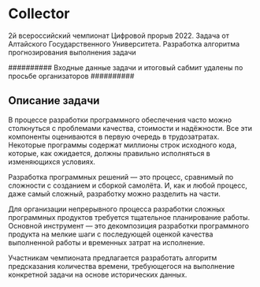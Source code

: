 # Collector
2й всероссийский чемпионат Цифровой прорыв 2022. Задача от Алтайского Государственного Университета. Разработка алгоритма прогнозирования выполнения задачи

########## Входные данные задачи и итоговый сабмит удалены по просьбе организаторов ##########

## Описание задачи
В процессе разработки программного обеспечения часто можно столкнуться с проблемами качества, стоимости и надёжности. Все эти компоненты оцениваются в первую очередь в трудозатратах. Некоторые программы содержат миллионы строк исходного кода, которые, как ожидается, должны правильно исполняться в изменяющихся условиях.

Разработка программных решений — это процесс, сравнимый по сложности с созданием и сборкой самолёта. И, как и любой процесс, даже самый сложный, разработку можно разделить на части.

Для организации непрерывного процесса разработки сложных программных продуктов требуется тщательное планирование работы. Основной инструмент — это декомпозиция разработки программного продукта на мелкие шаги с последующей оценкой качества выполненной работы и временных затрат на исполнение.

Участникам чемпионата предлагается разработать алгоритм предсказания количества времени, требующегося на выполнение конкретной задачи на основе исторических данных.
